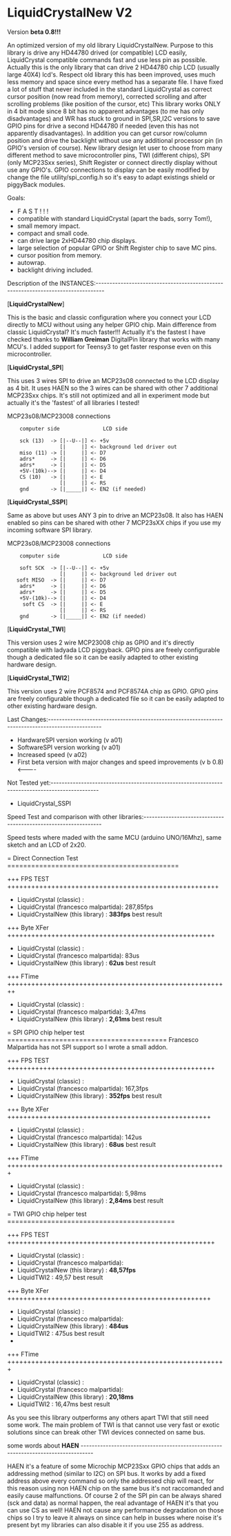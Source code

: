 LiquidCrystalNew V2   
===================
<div>Version <b>beta 0.8!!!</b> </div>

An optimized version of my old library LiquidCrystalNew.
Purpose to this library is drive any HD44780 drived (or compatible) LCD easily, LiquidCrystal compatible commands
fast and use less pin as possible. Actually this is the only library that can drive 2 HD44780 chip LCD (usually large
40X4) lcd's.
Respect old library this has been improved, uses much less memory and space since every method has a separate file.
I have fixed a lot of stuff that never included in the standard LiquidCrystal as correct cursor position (now read from memory),
corrected scrolling and after scrolling problems (like position of the cursor, etc)
This library works ONLY in 4 bit mode since 8 bit has no apparent advantages (to me has only disadvantages) and WR has
stuck to ground in SPI,SR,I2C versions to save GPIO pins for drive a second HD44780 if needed (even this has not
apparently disadvantages). In addition you can get cursor row/column position and drive the backlight without use any
additional processor pin (in GPIO's version of course). New library design let user to choose from many different method
to save microcontroller pins, TWI (different chips), SPI (only MCP23Sxx series), Shift Register or connect directly display
without use any GPIO's.
GPIO connections to display can be easily modified by change the file utility/spi_config.h so it's easy to adapt existings
 shield or piggyBack modules.

Goals:

 - F A S T ! ! !
 - compatible with standard LiquidCrystal (apart the bads, sorry Tom!),
 - small memory impact.
 - compact and small code.
 - can drive large 2xHD44780 chip displays.
 - large selection of popular GPIO or Shift Register chip to save MC pins.
 - cursor position from memory.
 - autowrap.
 - backlight driving included.


Description of the INSTANCES:---------------------------------------------------------------------------------

[<b>LiquidCrystalNew</b>]

This is the basic and classic configuration where you connect your LCD directly to MCU without using any helper GPIO chip.
Main difference from classic LiquidCrystal? It's much faster!!! Actually it's the fastest I have checked thanks to <b>William Greiman</b>
DigitalPin library that works with many MCU's. I added support for Teensy3 to get faster response even on this microcontroller.


[<b>LiquidCrystal_SPI</b>]

This uses 3 wires SPI to drive an MCP23s08 connected to the LCD display as 4 bit. It uses HAEN so the 3 wires can be
shared with other 7 additional MCP23Sxx chips.
It's still not optimized and all in experiment mode but actually it's the 'fastest' of all libraries I tested!


MCP23s08/MCP23008 connections

        computer side              LCD side
                           
        sck (13)  -> [|--U--|] <- +5v
                     [|     |] <- background led driver out
        miso (11) -> [|     |] <- D7
        adrs*     -> [|     |] <- D6
        adrs*     -> [|     |] <- D5
        +5V-(10k)--> [|     |] <- D4
        CS (10)   -> [|     |] <- E
                     [|     |] <- RS
        gnd       -> [|_____|] <- EN2 (if needed)
        
[<b>LiquidCrystal_SSPI</b>]

Same as above but uses ANY 3 pin to drive an MCP23s08. It also has HAEN enabled so pins can be shared with other 7 MCP23sXX
chips if you use my incoming software SPI library.

MCP23s08/MCP23008 connections

        computer side              LCD side
                           
        soft SCK  -> [|--U--|] <- +5v
                     [|     |] <- background led driver out
       soft MISO  -> [|     |] <- D7
        adrs*     -> [|     |] <- D6
        adrs*     -> [|     |] <- D5
        +5V-(10k)--> [|     |] <- D4
         soft CS  -> [|     |] <- E
                     [|     |] <- RS
        gnd       -> [|_____|] <- EN2 (if needed)
        
[<b>LiquidCrystal_TWI</b>]

This version uses 2 wire MCP23008 chip as GPIO and it's directly compatible with ladyada LCD piggyback. GPIO pins are freely configurable
though a dedicated file so it can be easily adapted to other existing hardware design.

[<b>LiquidCrystal_TWI2</b>]

This version uses 2 wire PCF8574 and PCF8574A chip as GPIO. GPIO pins are freely configurable
though a dedicated file so it can be easily adapted to other existing hardware design.
        


Last Changes:-------------------------------------------------------------------------------------------------

 - HardwareSPI version working (v a01)
 - SoftwareSPI version working (v a01)
 - Increased speed (v a02)
 - First beta version with major changes and speed improvements (v b 0.8) <----

Not Tested yet:-----------------------------------------------------------------------------------------------

 - LiquidCrystal_SSPI

Speed Test and comparison with other libraries:---------------------------------------------------------------

Speed tests where maded with the same MCU (arduino UNO/16Mhz), same sketch and an LCD of 2x20.

= Direct Connection Test ===========================================

 +++ FPS TEST +++++++++++++++++++++++++++++++++++++++++++++++++++++
 
 - LiquidCrystal (classic)             :
 - LiquidCrystal (francesco malpartida): 287,85fps
 - LiquidCrystalNew (this library)     : <b>383fps</b> best result
 
 +++ Byte XFer ++++++++++++++++++++++++++++++++++++++++++++++++++++

 - LiquidCrystal (classic)             :
 - LiquidCrystal (francesco malpartida): 83us
 - LiquidCrystalNew (this library)     : <b>62us</b> best result
 
 +++ FTime ++++++++++++++++++++++++++++++++++++++++++++++++++++++++

 - LiquidCrystal (classic)             :
 - LiquidCrystal (francesco malpartida): 3,47ms
 - LiquidCrystalNew (this library)     : <b>2,61ms</b> best result

= SPI GPIO chip helper test ========================================
  Francesco Malpartida has not SPI support so I wrote a small addon.

 +++ FPS TEST ++++++++++++++++++++++++++++++++++++++++++++++++++++
 
 - LiquidCrystal (classic)             :
 - LiquidCrystal (francesco malpartida): 167,3fps
 - LiquidCrystalNew (this library)     : <b>352fps</b> best result
 
 +++ Byte XFer +++++++++++++++++++++++++++++++++++++++++++++++++++

 - LiquidCrystal (classic)             :
 - LiquidCrystal (francesco malpartida): 142us
 - LiquidCrystalNew (this library)     : <b>68us</b> best result
 
 +++ FTime +++++++++++++++++++++++++++++++++++++++++++++++++++++++

 - LiquidCrystal (classic)             :
 - LiquidCrystal (francesco malpartida): 5,98ms
 - LiquidCrystalNew (this library)     : <b>2,84ms</b> best result

 
= TWI GPIO chip helper test ==========================================

 +++ FPS TEST ++++++++++++++++++++++++++++++++++++++++++++++++++++
 
 - LiquidCrystal (classic)             :
 - LiquidCrystal (francesco malpartida): 
 - LiquidCrystalNew (this library)     : <b>48,57fps</b>
 - LiquidTWI2                          : 49,57 best result
 
 +++ Byte XFer +++++++++++++++++++++++++++++++++++++++++++++++++++

 - LiquidCrystal (classic)             :
 - LiquidCrystal (francesco malpartida): 
 - LiquidCrystalNew (this library)     : <b>484us</b>
 - LiquidTWI2                          : 475us best result
 - 
 +++ FTime +++++++++++++++++++++++++++++++++++++++++++++++++++++++

 - LiquidCrystal (classic)             :
 - LiquidCrystal (francesco malpartida): 
 - LiquidCrystalNew (this library)     : <b>20,18ms</b>
 - LiquidTWI2                          : 16,47ms best result

As you see this library outperforms any others apart TWI that still need some work. The main problem of TWI is
that cannot use very fast or exotic solutions since can break other TWI devices connected on same bus.

some words about <b>HAEN</b> ----------------------------------------------------------------------------------

HAEN it's a feature of some Microchip MCP23Sxx GPIO chips that adds an addressing method (similar to I2C) on SPI bus.
It works by add a fixed address above every command so only the addressed chip will react, for this reason using 
non HAEN chip on the same bus it's not raccomanded and easily cause malfunctions. Of course 2 of the SPI pin can be
always shared (sck and data) as normal happen, the real advantage of HAEN it's that you can use CS as well!
HAEN not cause any performance degradation on those chips so I try to leave it always on since can help in busses
where noise it's present byt my libraries can also disable it if you use 255 as address.


